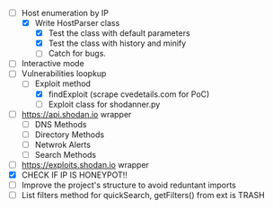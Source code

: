 - [ ] Host enumeration by IP
  - [X] Write HostParser class
    - [X] Test the class with default parameters
    - [X] Test the class with history and minify
    - [ ] Catch for bugs.
- [ ] Interactive mode
- [ ] Vulnerabilities loopkup
  - [ ] Exploit method
    - [X] findExploit (scrape cvedetails.com for PoC)
    - [ ] Exploit class for shodanner.py
- [ ] https://api.shodan.io wrapper
  - [ ] DNS Methods
  - [ ] Directory Methods
  - [ ] Netwrok Alerts
  - [ ] Search Methods
- [ ] https://exploits.shodan.io wrapper
- [X] CHECK IF IP IS HONEYPOT!!
- [ ] Improve the project's structure to avoid reduntant imports
- [ ] List filters method for quickSearch, getFilters() from ext is TRASH
